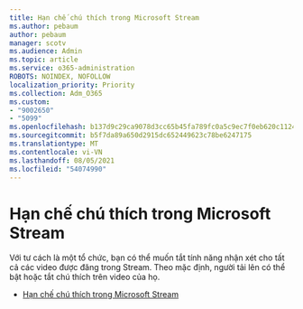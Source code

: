 ```yaml
---
title: Hạn chế chú thích trong Microsoft Stream
ms.author: pebaum
author: pebaum
manager: scotv
ms.audience: Admin
ms.topic: article
ms.service: o365-administration
ROBOTS: NOINDEX, NOFOLLOW
localization_priority: Priority
ms.collection: Adm_O365
ms.custom:
- "9002650"
- "5099"
ms.openlocfilehash: b137d9c29ca9078d3cc65b45fa789fc0a5c9ec7f0eb620c1124bf09ed6bfa852
ms.sourcegitcommit: b5f7da89a650d2915dc652449623c78be6247175
ms.translationtype: MT
ms.contentlocale: vi-VN
ms.lasthandoff: 08/05/2021
ms.locfileid: "54074990"
---
```

# <a name="restrict-commenting-in-microsoft-stream"></a>Hạn chế chú thích trong Microsoft Stream

Với tư cách là một tổ chức, bạn có thể muốn tắt tính năng nhận xét cho tất cả các video được đăng trong Stream. Theo mặc định, người tải lên có thể bật hoặc tắt chú thích trên video của họ.

- [Hạn chế chú thích trong Microsoft Stream](https://docs.microsoft.com/stream/portal-disable-comments)
